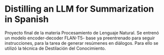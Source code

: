# Distilling an LLM for Summarization in Spanish

Proyecto final de la materia Procesamiento de Lenguaje Natural. Se entrenó un modelo encoder-decoder FLAN-T5- base ya preentrenado para seguir instrucciones, para la tarea de generar resúmenes en diálogos. Para ello se utilizó la técnica de Destilación del Conocimiento.